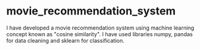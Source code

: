 # movie_recommendation_system
I have developed a movie recommendation system using machine learning concept known as "cosine similarity". I have used libraries numpy, pandas for data cleaning and sklearn for classification.

